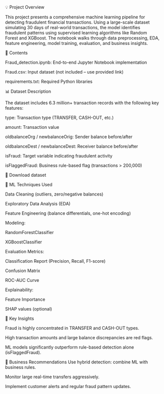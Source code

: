 💡 Project Overview

This project presents a comprehensive machine learning pipeline for detecting fraudulent financial transactions. Using a large-scale dataset simulating 30 days of real-world transactions, the model identifies fraudulent patterns using supervised learning algorithms like Random Forest and XGBoost. The notebook walks through data preprocessing, EDA, feature engineering, model training, evaluation, and business insights.

📂 Contents

Fraud_detection.ipynb: End-to-end Jupyter Notebook implementation

Fraud.csv: Input dataset (not included – use provided link)

requirements.txt: Required Python libraries

📊 Dataset Description

The dataset includes 6.3 million+ transaction records with the following key features:

type: Transaction type (TRANSFER, CASH-OUT, etc.)

amount: Transaction value

oldbalanceOrg / newbalanceOrig: Sender balance before/after

oldbalanceDest / newbalanceDest: Receiver balance before/after

isFraud: Target variable indicating fraudulent activity

isFlaggedFraud: Business rule-based flag (transactions > 200,000)

📎 Download dataset

🧪 ML Techniques Used

Data Cleaning (outliers, zero/negative balances)

Exploratory Data Analysis (EDA)

Feature Engineering (balance differentials, one-hot encoding)

Modeling:

RandomForestClassifier

XGBoostClassifier

Evaluation Metrics:

Classification Report (Precision, Recall, F1-score)

Confusion Matrix

ROC-AUC Curve

Explainability:

Feature Importance

SHAP values (optional)

🔐 Key Insights

Fraud is highly concentrated in TRANSFER and CASH-OUT types.

High transaction amounts and large balance discrepancies are red flags.

ML models significantly outperform rule-based detection alone (isFlaggedFraud).

🚀 Business Recommendations
Use hybrid detection: combine ML with business rules.

Monitor large real-time transfers aggressively.

Implement customer alerts and regular fraud pattern updates.

